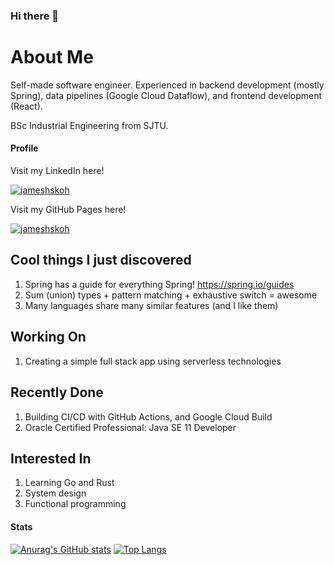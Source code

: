 <!--
**jameshskoh/jameshskoh** is a ✨ _special_ ✨ repository because its `README.md` (this file) appears on your GitHub profile.

Here are some ideas to get you started:

- 🔭 I’m currently working on ...
- 🌱 I’m currently learning ...
- 👯 I’m looking to collaborate on ...
- 🤔 I’m looking for help with ...
- 💬 Ask me about ...
- 📫 How to reach me: ...
- 😄 Pronouns: ...
- ⚡ Fun fact: ...
-->

### Hi there 👋

# About Me

Self-made software engineer. Experienced in backend development (mostly Spring), data pipelines (Google Cloud Dataflow), and frontend development (React).

BSc Industrial Engineering from SJTU.



#### Profile

Visit my LinkedIn here!

[![jameshskoh](https://img.shields.io/badge/LinkedIn-0077B5?style=for-the-badge&logo=linkedin&logoColor=white)](https://www.linkedin.com/in/jameshskoh)

Visit my GitHub Pages here!

[![jameshskoh](https://img.shields.io/badge/GitHub%20Pages-222222?style=for-the-badge&logo=GitHub%20Pages&logoColor=white)](https://jameshskoh.github.io)



## Cool things I just discovered

1. Spring has a guide for everything Spring! https://spring.io/guides
2. Sum (union) types + pattern matching + exhaustive switch = awesome
3. Many languages share many similar features (and I like them)



## Working On

1. Creating a simple full stack app using serverless technologies



## Recently Done

1. Building CI/CD with GitHub Actions, and Google Cloud Build
2. Oracle Certified Professional: Java SE 11 Developer



## Interested In

1. Learning Go and Rust
2. System design
3. Functional programming



#### Stats

[![Anurag's GitHub stats](https://github-readme-stats.vercel.app/api?username=jameshskoh)](https://github.com/anuraghazra/github-readme-stats)
[![Top Langs](https://github-readme-stats.vercel.app/api/top-langs/?username=jameshskoh)](https://github.com/anuraghazra/github-readme-stats)

<!-- ![visitor badge](https://visitor-badge.glitch.me/badge?page_id=jwenjian.visitor-badge) -->
